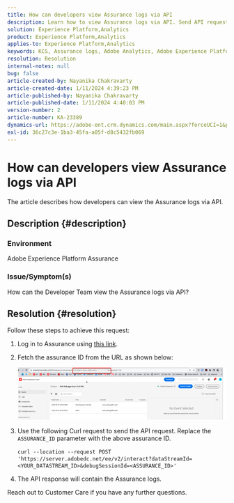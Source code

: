 ```yaml
---
title: How can developers view Assurance logs via API
description: Learn how to view Assurance logs via API. Send API request and replace Assurance ID as described.
solution: Experience Platform,Analytics
product: Experience Platform,Analytics
applies-to: Experience Platform,Analytics
keywords: KCS, Assurance logs, Adobe Analytics, Adobe Experience Platform
resolution: Resolution
internal-notes: null
bug: false
article-created-by: Nayanika Chakravarty
article-created-date: 1/11/2024 4:39:23 PM
article-published-by: Nayanika Chakravarty
article-published-date: 1/11/2024 4:40:03 PM
version-number: 2
article-number: KA-23389
dynamics-url: https://adobe-ent.crm.dynamics.com/main.aspx?forceUCI=1&pagetype=entityrecord&etn=knowledgearticle&id=32cb49f3-9fb0-ee11-a569-6045bd006e5a
exl-id: 36c27c3e-1ba3-45fa-a05f-d8c5432fb069
---
```

# How can developers view Assurance logs via API


The article describes how developers can view the Assurance logs via API.

## Description {#description}


### Environment

Adobe Experience Platform Assurance

### Issue/Symptom(s)

How can the Developer Team view the Assurance logs via API?


## Resolution {#resolution}


Follow these steps to achieve this request:

1. Log in to Assurance using [this link](https://experience.adobe.com/assurance).
2. Fetch the assurance ID from the URL as shown below:

    ![](assets/41e62e4b-3ba0-ee11-be37-6045bd006239.png)
3. Use the following Curl request to send the API request. Replace the `ASSURANCE_ID` parameter with the above assurance ID.<br>    


    ```
    curl --location --request POST 'https://server.adobedc.net/ee/v2/interact?dataStreamId= <YOUR_DATASTREAM_ID>&debugSessionId=<ASSURANCE_ID>'
    ```


4. The API response will contain the Assurance logs.


Reach out to Customer Care if you have any further questions.
